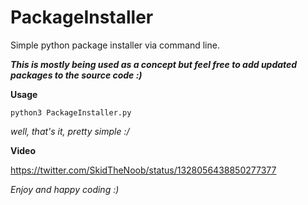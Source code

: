 # PackageInstaller
Simple python package installer via command line.

***This is mostly being used as a concept but feel free to add updated packages to the source code :)***

**Usage**

`python3 PackageInstaller.py`

*well, that's it, pretty simple :/*

**Video**

https://twitter.com/SkidTheNoob/status/1328056438850277377

*Enjoy and happy coding :)*
